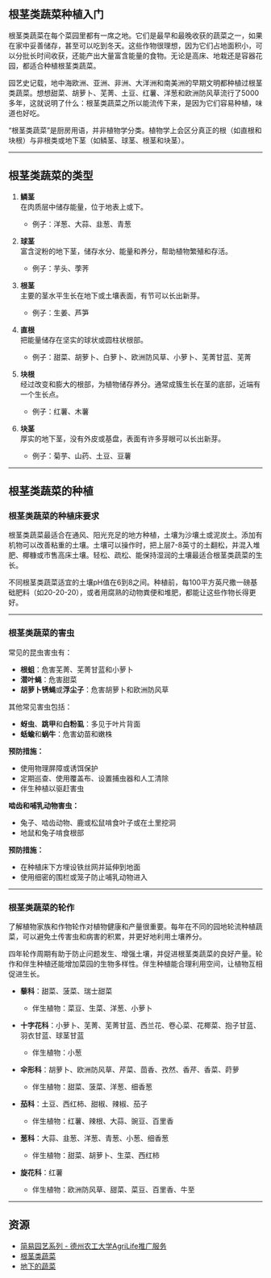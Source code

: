 ## 根茎类蔬菜种植入门

根茎类蔬菜在每个菜园里都有一席之地。它们是最早和最晚收获的蔬菜之一，如果在家中妥善储存，甚至可以吃到冬天。这些作物很理想，因为它们占地面积小，可以分批长时间收获，还能产出大量富含能量的食物。无论是高床、地栽还是容器花园，都适合种植根茎类蔬菜。

园艺史记载，地中海欧洲、亚洲、非洲、大洋洲和南美洲的早期文明都种植过根茎类蔬菜。想想甜菜、胡萝卜、芜菁、土豆、红薯、洋葱和欧洲防风草流行了5000多年，这就说明了什么：根茎类蔬菜之所以能流传下来，是因为它们容易种植，味道也好吃。

“根茎类蔬菜”是厨房用语，并非植物学分类。植物学上会区分真正的根（如直根和块根）与非根类或地下茎（如鳞茎、球茎、根茎和块茎）。

---

## 根茎类蔬菜的类型

1. **鳞茎**  
   在肉质层中储存能量，位于地表上或下。  
   - 例子：洋葱、大蒜、韭葱、青葱

2. **球茎**  
   富含淀粉的地下茎，储存水分、能量和养分，帮助植物繁殖和存活。  
   - 例子：芋头、荸荠

3. **根茎**  
   主要的茎水平生长在地下或土壤表面，有节可以长出新芽。  
   - 例子：生姜、芦笋

4. **直根**  
   把能量储存在坚实的球状或圆柱状根部。  
   - 例子：甜菜、胡萝卜、白萝卜、欧洲防风草、小萝卜、芜菁甘蓝、芜菁

5. **块根**  
   经过改变和膨大的根部，为植物储存养分。通常成簇生长在茎的底部，近端有一个生长点。  
   - 例子：红薯、木薯

6. **块茎**  
   厚实的地下茎，没有外皮或基盘，表面有许多芽眼可以长出新芽。  
   - 例子：菊芋、山药、土豆、豆薯

---

## 根茎类蔬菜的种植

### 根茎类蔬菜的种植床要求

根茎类蔬菜最适合在通风、阳光充足的地方种植，土壤为沙壤土或泥炭土。添加有机物可以改善粘重的土壤。土壤可以操作时，把上层7-8英寸的土翻松，并混入堆肥、椰糠或市售高床土壤。轻松、疏松、能保持湿润的土壤最适合根茎类蔬菜的生长。

不同根茎类蔬菜适宜的土壤pH值在6到8之间。种植前，每100平方英尺撒一磅基础肥料（如20-20-20），或者用腐熟的动物粪便和堆肥，都能让这些作物长得更好。

---

### 根茎类蔬菜的害虫

常见的昆虫害虫有：
- **根蛆**：危害芜菁、芜菁甘蓝和小萝卜
- **潜叶蝇**：危害甜菜
- **胡萝卜锈蝇**或**浮尘子**：危害胡萝卜和欧洲防风草

其他常见害虫包括：
- **蚜虫**、**跳甲**和**白粉虱**：多见于叶片背面
- **蛞蝓**和**蜗牛**：危害幼苗和嫩株

**预防措施：**
- 使用物理屏障或诱饵保护
- 定期巡查、使用覆盖布、设置捕虫器和人工清除
- 伴生种植以驱赶害虫

**啮齿和哺乳动物害虫：**
- 兔子、啮齿动物、鹿或松鼠啃食叶子或在土里挖洞
- 地鼠和兔子啃食根部

**预防措施：**
- 在种植床下方埋设铁丝网并延伸到地面
- 使用细密的围栏或笼子防止哺乳动物进入

---

### 根茎类蔬菜的轮作

了解植物家族和作物轮作对植物健康和产量很重要。每年在不同的园地轮流种植蔬菜，可以避免土传害虫和病害的积累，并更好地利用土壤养分。

四年轮作周期有助于防止问题发生、增强土壤，并促进根茎类蔬菜的良好产量。轮作和伴生种植还能增加菜园的生物多样性。伴生种植能合理利用空间，让植物互相促进生长。


- **藜科**：甜菜、菠菜、瑞士甜菜  
  - 伴生植物：菜豆、生菜、洋葱、小萝卜

- **十字花科**：小萝卜、芜菁、芜菁甘蓝、西兰花、卷心菜、花椰菜、抱子甘蓝、羽衣甘蓝、球茎甘蓝  
  - 伴生植物：小葱

- **伞形科**：胡萝卜、欧洲防风草、芹菜、茴香、孜然、香芹、香菜、莳萝  
  - 伴生植物：甜菜、菠菜、洋葱、细香葱

- **茄科**：土豆、西红柿、甜椒、辣椒、茄子  
  - 伴生植物：红薯、辣根、大蒜、豌豆、百里香

- **葱科**：大蒜、韭葱、洋葱、青葱、小葱、细香葱  
  - 伴生植物：甜菜、胡萝卜、生菜、西红柿

- **旋花科**：红薯  
  - 伴生植物：欧洲防风草、甜菜、菜豆、百里香、牛至

---

## 资源

- [简易园艺系列 - 德州农工大学AgriLife推广服务](https://aggie-horticulture.tamu.edu/vegetable/easy-gardening-series/)
- [根茎类蔬菜](https://ag.umass.edu/sites/ag.umass.edu/files/fact-sheets/pdf/root_crops.pdf)
- [地下的蔬菜](https://washingtoncountymastergardeners.org/wp-content/uploads/2024/04/Root-Crops-Vegetable-Underground.pdf)
